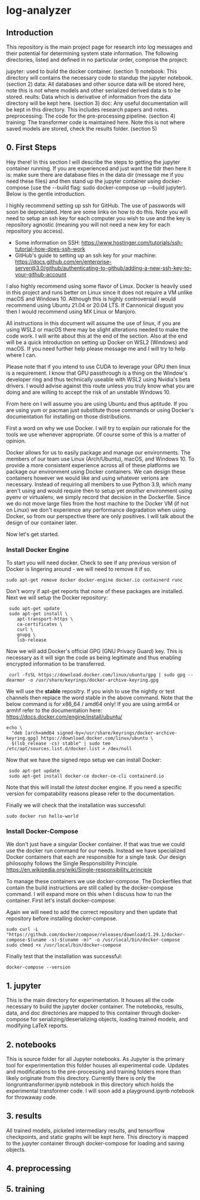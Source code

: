 # log-analyzer

## Introduction

This repository is the main project page for research into log messages and their potential for determining system state information. The following directories, listed and defined in no particular order, comprise the project: 

jupyter: used to build the docker container. (section 1)
notebook: This directory will contains the necessary code to standup the jupyter notebook. (section 2)
data: All databases and other source data will be stored here, note this is not where models and other serialized derived data is to be stored.
reults: Data which is derivative of information from the data directory will be kept here. (section 3)
doc: Any useful documentation will be kept in this directory. This includes research papers and notes. 
preprocessing: The code for the pre-processing pipeline. (section 4)
training: The transformer code is maintained here. Note this is not where saved models are stored, check the results folder. (section 5)

## 0. First Steps 

Hey there! In this section I will describe the steps to getting the jupyter container running. If you are experienced and just want the tldr then here it is: make sure there are database files in the data dir (message me if you need these files) and then stand up the jupyter container using docker-compose (use the --build flag: sudo docker-compose up --build jupyter). Below is the gentle introduction.

I highly recommend setting up ssh for GitHub. The use of passwords will soon be depreciated. Here are some links on how to do this. Note you will need to setup an ssh key for each computer you wish to use and the key is repository agnostic (meaning you will not need a new key for each repository you access). 

* Some information on SSH: https://www.hostinger.com/tutorials/ssh-tutorial-how-does-ssh-work
* GitHub's guide to setting up an ssh key for your machine: https://docs.github.com/en/enterprise-server@3.0/github/authenticating-to-github/adding-a-new-ssh-key-to-your-github-account

I also highly recommend using some flavor of Linux. Docker is heavily used in this project and runs better on Linux since it does not require a VM unlike macOS and Windows 10. Although this is highly controversial I would recommend using Ubuntu 21.04 or 20.04 LTS. If Cannonical disgust you then I would recommend using MX Linux or Manjoro. 

All instructions in this document will assume the use of linux, if you are using WSL2 or macOS there may be slight alterations needed to make the code work. I will write about this at the end of the section. Also at the end will be a quick introduction on setting up Docker on WSL2 (Windows) and macOS. If you need further help please message me and I will try to help where I can. 

Please note that if you intend to use CUDA to leverage your GPU then linux is a requirement. I know that GPU passthrough is a thing on the Window's developer ring and thus technically useable with WSL2 using Nvidia's beta drivers. I would advise against this route unless you truly know what you are doing and are willing to accept the risk of an unstable Windows 10. 

From here on I will assume you are using Ubuntu and thus aptitude. If you are using yum or pacman just substitute those commands or using Docker's documentation for installing on those distributions. 

First a word on why we use Docker. I will try to explain our rationale for the tools we use whenever appropriate. Of course some of this is a matter of opinion.

Docker allows for us to easily package and manage our environments. The members of our team use Linux (Arch/Ubuntu), macOS, and Windows 10. To provide a more consistent experience across all of these platforms we package our environment using Docker containers. We can design these containers however we would like and using whatever verions are necessary. Instead of requiring all members to use Python 3.9, which many aren't using and would require then to setup yet *another* environment using pyenv or virtualenv, we simply record that decision in the Dockerfile. Since we do not move large files from the host machine to the Docker VM (if not on Linux) we don't experience any performance degradation when using Docker, so from our perspective there are only positives. I will talk about the design of our container later.

Now let's get started. 

### Install Docker Engine

To start you will need docker. Check to see if any previous version of Docker is lingering around - we will need to remove it if so. 

```console
sudo apt-get remove docker docker-engine docker.io containerd runc
```

Don't worry if apt-get reports that none of these packages are installed. Next we will setup the Docker repository:


```console
 sudo apt-get update
 sudo apt-get install \
    apt-transport-https \
    ca-certificates \
    curl \
    gnupg \
    lsb-release
```

Now we will add Docker's official GPG (GNU Privacy Guard) key. This is necessary as it will sign the code as being legitimate and thus enabling encrypted information to be transferred.

```console
 curl -fsSL https://download.docker.com/linux/ubuntu/gpg | sudo gpg --dearmor -o /usr/share/keyrings/docker-archive-keyring.gpg
```
We will use the **stable** repositry. If you wish to use the nightly or test channels then replace the word stable in the above command. Note that the below command is for x86_64 / amd64 only! If you are using arm64 or armhf refer to the documentation here: https://docs.docker.com/engine/install/ubuntu/

```console
echo \
  "deb [arch=amd64 signed-by=/usr/share/keyrings/docker-archive-keyring.gpg] https://download.docker.com/linux/ubuntu \
  $(lsb_release -cs) stable" | sudo tee /etc/apt/sources.list.d/docker.list > /dev/null
```

Now that we have the signed repo setup we can install Docker: 

```console 
 sudo apt-get update
 sudo apt-get install docker-ce docker-ce-cli containerd.io
```
Note that this will install the *latest* docker engine. If you need a specific version for compatability reasons please refer to the documentation. 

Finally we will check that the installation was successful:

```console
sudo docker run hello-world
```

### Install Docker-Compose 

We don't just have a singular Docker container. If that was true we could use the docker run command for our needs. Instead we have specialized Docker containers that each are responsible for a single task. Our design philosophy follows the Single Responsibility Principle. https://en.wikipedia.org/wiki/Single-responsibility_principle

To manage these containers we use docker-compose. The Dockerfiles that contain the build instructions are still called by the docker-compose command. I will expand more on this when I discuss how to run the container. First let's install docker-compose:

Again we will need to add the correct repository and then update that repository before installing docker-compose. 

```console 
sudo curl -L "https://github.com/docker/compose/releases/download/1.29.1/docker-compose-$(uname -s)-$(uname -m)" -o /usr/local/bin/docker-compose
sudo chmod +x /usr/local/bin/docker-compose
```
Finally test that the installation was successful:

```console
docker-compose --version
```

## 1. jupyter 

This is the main directory for experimentation. It houses all the code necessary to build the jupyter docker container. The notebooks, results, data, and doc directories are mapped to this container through docker-compose for serializing/deserializing objects, loading trained models, and modifying LaTeX reports. 

## 2. notebooks 

This is source folder for all Jupyter notebooks. As Jupyter is the primary tool for experimentation this folder houses all experimental code. Updates and modifications to the pre-processing and training folders more than likely originate from this directory. Currently there is only the longruntransformer.ipynb notebook in this directory which holds the experimental transformer code. I will soon add a playground.ipynb notebook for throwaway code. 

## 3. results 

All trained models, pickeled intermediary results, and tensorflow checkpoints, and static graphs will be kept here. This directory is mapped to the jupyter container through docker-compose for loading and saving objects. 

## 4. preprocessing 

## 5. training
